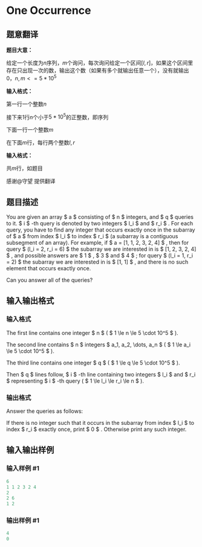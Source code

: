 # One Occurrence

## 题意翻译

**题目大意：**

给定一个长度为$n$序列，$m$个询问，每次询问给定一个区间$[l,r]$，如果这个区间里存在只出现一次的数，输出这个数（如果有多个就输出任意一个），没有就输出0，$n,m<=5*10^5$

**输入格式：**

第一行一个整数$n$

接下来1行$n$个小于$5*10^5$的正整数，即序列

下面一行一个整数$m$

在下面$m$行，每行两个整数$l,r$

**输入格式：**

共$m$行，如题目

感谢@守望 提供翻译

## 题目描述

You are given an array $ a $ consisting of $ n $ integers, and $ q $ queries to it. $ i $ -th query is denoted by two integers $ l_i $ and $ r_i $ . For each query, you have to find any integer that occurs exactly once in the subarray of $ a $ from index $ l_i $ to index $ r_i $ (a subarray is a contiguous subsegment of an array). For example, if $ a = [1, 1, 2, 3, 2, 4] $ , then for query $ (l_i = 2, r_i = 6) $ the subarray we are interested in is $ [1, 2, 3, 2, 4] $ , and possible answers are $ 1 $ , $ 3 $ and $ 4 $ ; for query $ (l_i = 1, r_i = 2) $ the subarray we are interested in is $ [1, 1] $ , and there is no such element that occurs exactly once.

Can you answer all of the queries?

## 输入输出格式

### 输入格式

The first line contains one integer $ n $ ( $ 1 \le n \le 5 \cdot 10^5 $ ).

The second line contains $ n $ integers $ a_1, a_2, \dots, a_n $ ( $ 1 \le a_i \le 5 \cdot 10^5 $ ).

The third line contains one integer $ q $ ( $ 1 \le q \le 5 \cdot 10^5 $ ).

Then $ q $ lines follow, $ i $ -th line containing two integers $ l_i $ and $ r_i $ representing $ i $ -th query ( $ 1 \le l_i \le r_i \le n $ ).

### 输出格式

Answer the queries as follows:

If there is no integer such that it occurs in the subarray from index $ l_i $ to index $ r_i $ exactly once, print $ 0 $ . Otherwise print any such integer.

## 输入输出样例

### 输入样例 #1

```cpp
6
1 1 2 3 2 4
2
2 6
1 2

```
### 输出样例 #1

```cpp
4
0

```
